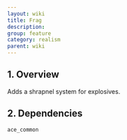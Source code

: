 ```yaml
---
layout: wiki
title: Frag
description: 
group: feature
category: realism
parent: wiki
---
```


## 1. Overview

Adds a shrapnel system for explosives.

## 2. Dependencies

`ace_common`
